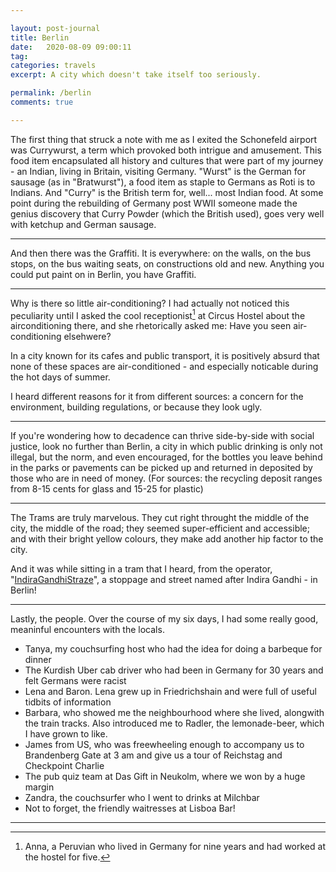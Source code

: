```yaml
---

layout: post-journal
title: Berlin
date:   2020-08-09 09:00:11
tag: 
categories: travels
excerpt: A city which doesn't take itself too seriously.

permalink: /berlin
comments: true

---
```




The first thing that struck a note with me as I exited the Schonefeld airport was Currywurst, a term which provoked both intrigue and amusement. This food item encapsulated all history and cultures that were part of my journey -  an Indian, living in Britain, visiting Germany. "Wurst" is the German for sausage (as in "Bratwurst"), a food item as staple to Germans as Roti is to Indians. And "Curry" is the British term for, well... most Indian food. At some point during the rebuilding of Germany post WWII someone made the genius discovery that Curry Powder (which the British used), goes very well with ketchup and German sausage.

-----


And then there was the Graffiti. It is everywhere: on the walls, on the bus stops, on the bus waiting seats, on constructions old and new. Anything you could put paint on in Berlin, you have Graffiti.

----

Why is there so little air-conditioning? I had actually not noticed this peculiarity until I asked the cool receptionist[^Anna] at Circus Hostel about the airconditioning there, and she rhetorically asked me: Have you seen air-conditioning elsehwere? 

[^Anna]: Anna, a Peruvian who lived in Germany for nine years and had worked at the hostel for five.

In a city known for its cafes and public transport, it is positively absurd that none of these spaces are air-conditioned - and especially noticable during the hot days of summer. 

I heard different reasons for it from different sources: a concern for the environment, building regulations, or because they look ugly.

-----

If you're wondering how to decadence can thrive side-by-side with social justice, look no further than Berlin, a city in which public drinking is only not illegal, but the norm, and even encouraged, for the bottles you leave behind in the parks or pavements can be picked up and returned in deposited  by those who are in need of money. (For sources: the recycling deposit ranges from 8-15 cents for glass and 15-25 for plastic)


----


The Trams are truly marvelous. They cut right throught the middle of the city, the middle of the road; they seemed super-efficient and accessible; and with their  bright yellow colours, they make add another hip factor to the city.

And it was while sitting in a tram that I heard, from the operator, "[IndiraGandhiStraze](https://de.wikipedia.org/wiki/Indira-Gandhi-Stra%C3%9Fe)", a stoppage and street named after Indira Gandhi - in Berlin! 

---

Lastly, the people. Over the course of my six days, I had some really good, meaninful encounters with the locals. 

- Tanya, my couchsurfing host who had the idea for doing a barbeque for dinner
- The Kurdish Uber cab driver who had been in Germany for 30 years and felt Germans were racist
- Lena and Baron. Lena grew up in Friedrichshain and were full of useful tidbits of information
- Barbara, who showed me the neighbourhood where she lived, alongwith the train tracks. Also introduced me to Radler, the lemonade-beer, which I have grown to like. 
- James from US, who was freewheeling enough to accompany us to Brandenberg Gate at 3 am and give us a tour of Reichstag and Checkpoint Charlie
- The pub quiz team at Das Gift in Neukolm, where we won by a huge margin
- Zandra, the couchsurfer who I went to drinks at Milchbar
- Not to forget, the friendly waitresses at Lisboa Bar!


----







